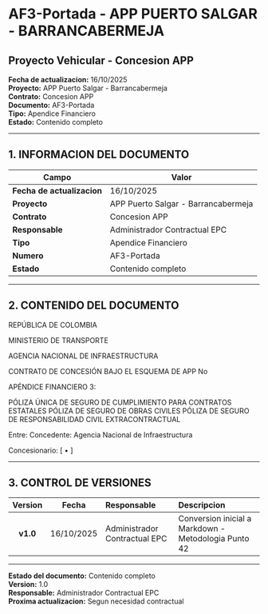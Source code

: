 ﻿# AF3-Portada - APP PUERTO SALGAR - BARRANCABERMEJA
## Proyecto Vehicular - Concesion APP

**Fecha de actualizacion:** 16/10/2025  
**Proyecto:** APP Puerto Salgar - Barrancabermeja  
**Contrato:** Concesion APP  
**Documento:** AF3-Portada  
**Tipo:** Apendice Financiero  
**Estado:** Contenido completo  

---

## 1. INFORMACION DEL DOCUMENTO

| Campo | Valor |
|-------|-------|
| **Fecha de actualizacion** | 16/10/2025 |
| **Proyecto** | APP Puerto Salgar - Barrancabermeja |
| **Contrato** | Concesion APP |
| **Responsable** | Administrador Contractual EPC |
| **Tipo** | Apendice Financiero |
| **Numero** | AF3-Portada |
| **Estado** | Contenido completo |

---

## 2. CONTENIDO DEL DOCUMENTO







REPÚBLICA DE COLOMBIA


MINISTERIO DE TRANSPORTE


AGENCIA NACIONAL DE INFRAESTRUCTURA




CONTRATO DE CONCESIÓN BAJO EL ESQUEMA DE APP No     

APÉNDICE FINANCIERO 3:

PÓLIZA ÚNICA DE SEGURO DE CUMPLIMIENTO PARA CONTRATOS ESTATALES PÓLIZA DE SEGURO DE OBRAS CIVILES
PÓLIZA DE SEGURO DE RESPONSABILIDAD CIVIL EXTRACONTRACTUAL


Entre: Concedente:
Agencia Nacional de Infraestructura


Concesionario:
[ • ]


---

## 3. CONTROL DE VERSIONES

| Version | Fecha | Responsable | Descripcion |
|:---:|:---:|:---|:---|
| **v1.0** | 16/10/2025 | Administrador Contractual EPC | Conversion inicial a Markdown - Metodologia Punto 42 |

---

**Estado del documento:** Contenido completo  
**Version:** 1.0  
**Responsable:** Administrador Contractual EPC  
**Proxima actualizacion:** Segun necesidad contractual
